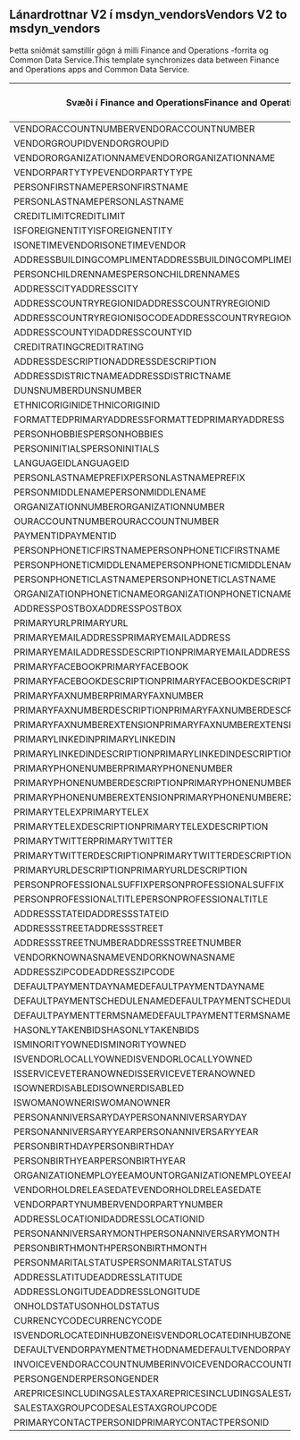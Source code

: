 ## <a name="vendors-v2-to-msdyn_vendors"></a><span data-ttu-id="adaff-101">Lánardrottnar V2 í msdyn_vendors</span><span class="sxs-lookup"><span data-stu-id="adaff-101">Vendors V2 to msdyn_vendors</span></span>

<span data-ttu-id="adaff-102">Þetta sniðmát samstillir gögn á milli Finance and Operations -forrita og Common Data Service.</span><span class="sxs-lookup"><span data-stu-id="adaff-102">This template synchronizes data between Finance and Operations apps and Common Data Service.</span></span>

<span data-ttu-id="adaff-103">Svæði í Finance and Operations</span><span class="sxs-lookup"><span data-stu-id="adaff-103">Finance and Operations field</span></span> | <span data-ttu-id="adaff-104">Gerð vörpunar</span><span class="sxs-lookup"><span data-stu-id="adaff-104">Map type</span></span> | <span data-ttu-id="adaff-105">Annar Dynamics 365 reitur</span><span class="sxs-lookup"><span data-stu-id="adaff-105">Other Dynamics 365 field</span></span> | <span data-ttu-id="adaff-106">Sjálfgildi</span><span class="sxs-lookup"><span data-stu-id="adaff-106">Default value</span></span>
---|---|---|---
<span data-ttu-id="adaff-107">VENDORACCOUNTNUMBER</span><span class="sxs-lookup"><span data-stu-id="adaff-107">VENDORACCOUNTNUMBER</span></span> | = | <span data-ttu-id="adaff-108">msdyn_vendoraccountnumber</span><span class="sxs-lookup"><span data-stu-id="adaff-108">msdyn_vendoraccountnumber</span></span> | 
<span data-ttu-id="adaff-109">VENDORGROUPID</span><span class="sxs-lookup"><span data-stu-id="adaff-109">VENDORGROUPID</span></span> | = | <span data-ttu-id="adaff-110">msdyn_vendorgroupid.msdyn_vendorgroup</span><span class="sxs-lookup"><span data-stu-id="adaff-110">msdyn_vendorgroupid.msdyn_vendorgroup</span></span> | 
<span data-ttu-id="adaff-111">VENDORORGANIZATIONNAME</span><span class="sxs-lookup"><span data-stu-id="adaff-111">VENDORORGANIZATIONNAME</span></span> | = | <span data-ttu-id="adaff-112">msdyn_name</span><span class="sxs-lookup"><span data-stu-id="adaff-112">msdyn_name</span></span> | 
<span data-ttu-id="adaff-113">VENDORPARTYTYPE</span><span class="sxs-lookup"><span data-stu-id="adaff-113">VENDORPARTYTYPE</span></span> | >< | <span data-ttu-id="adaff-114">msdyn_isperson</span><span class="sxs-lookup"><span data-stu-id="adaff-114">msdyn_isperson</span></span> | 
<span data-ttu-id="adaff-115">PERSONFIRSTNAME</span><span class="sxs-lookup"><span data-stu-id="adaff-115">PERSONFIRSTNAME</span></span> | = | <span data-ttu-id="adaff-116">msdyn_firstname</span><span class="sxs-lookup"><span data-stu-id="adaff-116">msdyn_firstname</span></span> | 
<span data-ttu-id="adaff-117">PERSONLASTNAME</span><span class="sxs-lookup"><span data-stu-id="adaff-117">PERSONLASTNAME</span></span> | = | <span data-ttu-id="adaff-118">msdyn_lastname</span><span class="sxs-lookup"><span data-stu-id="adaff-118">msdyn_lastname</span></span> | 
<span data-ttu-id="adaff-119">CREDITLIMIT</span><span class="sxs-lookup"><span data-stu-id="adaff-119">CREDITLIMIT</span></span> | = | <span data-ttu-id="adaff-120">msdyn_vendorcreditlimit</span><span class="sxs-lookup"><span data-stu-id="adaff-120">msdyn_vendorcreditlimit</span></span> | 
<span data-ttu-id="adaff-121">ISFOREIGNENTITY</span><span class="sxs-lookup"><span data-stu-id="adaff-121">ISFOREIGNENTITY</span></span> | >< | <span data-ttu-id="adaff-122">msdyn_isforeignentity</span><span class="sxs-lookup"><span data-stu-id="adaff-122">msdyn_isforeignentity</span></span> | 
<span data-ttu-id="adaff-123">ISONETIMEVENDOR</span><span class="sxs-lookup"><span data-stu-id="adaff-123">ISONETIMEVENDOR</span></span> | >< | <span data-ttu-id="adaff-124">msdyn_isonetimevendor</span><span class="sxs-lookup"><span data-stu-id="adaff-124">msdyn_isonetimevendor</span></span> | 
<span data-ttu-id="adaff-125">ADDRESSBUILDINGCOMPLIMENT</span><span class="sxs-lookup"><span data-stu-id="adaff-125">ADDRESSBUILDINGCOMPLIMENT</span></span> | = | <span data-ttu-id="adaff-126">msdyn_addressbuildingcompliment</span><span class="sxs-lookup"><span data-stu-id="adaff-126">msdyn_addressbuildingcompliment</span></span> | 
<span data-ttu-id="adaff-127">PERSONCHILDRENNAMES</span><span class="sxs-lookup"><span data-stu-id="adaff-127">PERSONCHILDRENNAMES</span></span> | = | <span data-ttu-id="adaff-128">msdyn_childrennames</span><span class="sxs-lookup"><span data-stu-id="adaff-128">msdyn_childrennames</span></span> | 
<span data-ttu-id="adaff-129">ADDRESSCITY</span><span class="sxs-lookup"><span data-stu-id="adaff-129">ADDRESSCITY</span></span> | = | <span data-ttu-id="adaff-130">msdyn_addresscity</span><span class="sxs-lookup"><span data-stu-id="adaff-130">msdyn_addresscity</span></span> | 
<span data-ttu-id="adaff-131">ADDRESSCOUNTRYREGIONID</span><span class="sxs-lookup"><span data-stu-id="adaff-131">ADDRESSCOUNTRYREGIONID</span></span> | = | <span data-ttu-id="adaff-132">msdyn_addresscountryregionid</span><span class="sxs-lookup"><span data-stu-id="adaff-132">msdyn_addresscountryregionid</span></span> | 
<span data-ttu-id="adaff-133">ADDRESSCOUNTRYREGIONISOCODE</span><span class="sxs-lookup"><span data-stu-id="adaff-133">ADDRESSCOUNTRYREGIONISOCODE</span></span> | = | <span data-ttu-id="adaff-134">msdyn_addresscountryregionisocode</span><span class="sxs-lookup"><span data-stu-id="adaff-134">msdyn_addresscountryregionisocode</span></span> | 
<span data-ttu-id="adaff-135">ADDRESSCOUNTYID</span><span class="sxs-lookup"><span data-stu-id="adaff-135">ADDRESSCOUNTYID</span></span> | = | <span data-ttu-id="adaff-136">msdyn_addresscountyid</span><span class="sxs-lookup"><span data-stu-id="adaff-136">msdyn_addresscountyid</span></span> | 
<span data-ttu-id="adaff-137">CREDITRATING</span><span class="sxs-lookup"><span data-stu-id="adaff-137">CREDITRATING</span></span> | = | <span data-ttu-id="adaff-138">msdyn_creditrating</span><span class="sxs-lookup"><span data-stu-id="adaff-138">msdyn_creditrating</span></span> | 
<span data-ttu-id="adaff-139">ADDRESSDESCRIPTION</span><span class="sxs-lookup"><span data-stu-id="adaff-139">ADDRESSDESCRIPTION</span></span> | = | <span data-ttu-id="adaff-140">msdyn_addressdescription</span><span class="sxs-lookup"><span data-stu-id="adaff-140">msdyn_addressdescription</span></span> | 
<span data-ttu-id="adaff-141">ADDRESSDISTRICTNAME</span><span class="sxs-lookup"><span data-stu-id="adaff-141">ADDRESSDISTRICTNAME</span></span> | = | <span data-ttu-id="adaff-142">msdyn_addressdistrictname</span><span class="sxs-lookup"><span data-stu-id="adaff-142">msdyn_addressdistrictname</span></span> | 
<span data-ttu-id="adaff-143">DUNSNUMBER</span><span class="sxs-lookup"><span data-stu-id="adaff-143">DUNSNUMBER</span></span> | = | <span data-ttu-id="adaff-144">msdyn_dunsnumber</span><span class="sxs-lookup"><span data-stu-id="adaff-144">msdyn_dunsnumber</span></span> | 
<span data-ttu-id="adaff-145">ETHNICORIGINID</span><span class="sxs-lookup"><span data-stu-id="adaff-145">ETHNICORIGINID</span></span> | = | <span data-ttu-id="adaff-146">msdyn_ethnicorigin</span><span class="sxs-lookup"><span data-stu-id="adaff-146">msdyn_ethnicorigin</span></span> | 
<span data-ttu-id="adaff-147">FORMATTEDPRIMARYADDRESS</span><span class="sxs-lookup"><span data-stu-id="adaff-147">FORMATTEDPRIMARYADDRESS</span></span> | = | <span data-ttu-id="adaff-148">msdyn_formattedprimaryaddress</span><span class="sxs-lookup"><span data-stu-id="adaff-148">msdyn_formattedprimaryaddress</span></span> | 
<span data-ttu-id="adaff-149">PERSONHOBBIES</span><span class="sxs-lookup"><span data-stu-id="adaff-149">PERSONHOBBIES</span></span> | = | <span data-ttu-id="adaff-150">msdyn_hobbies</span><span class="sxs-lookup"><span data-stu-id="adaff-150">msdyn_hobbies</span></span> | 
<span data-ttu-id="adaff-151">PERSONINITIALS</span><span class="sxs-lookup"><span data-stu-id="adaff-151">PERSONINITIALS</span></span> | = | <span data-ttu-id="adaff-152">msdyn_initials</span><span class="sxs-lookup"><span data-stu-id="adaff-152">msdyn_initials</span></span> | 
<span data-ttu-id="adaff-153">LANGUAGEID</span><span class="sxs-lookup"><span data-stu-id="adaff-153">LANGUAGEID</span></span> | >< | <span data-ttu-id="adaff-154">msdyn_language</span><span class="sxs-lookup"><span data-stu-id="adaff-154">msdyn_language</span></span> | 
<span data-ttu-id="adaff-155">PERSONLASTNAMEPREFIX</span><span class="sxs-lookup"><span data-stu-id="adaff-155">PERSONLASTNAMEPREFIX</span></span> | = | <span data-ttu-id="adaff-156">msdyn_lastnameprefix</span><span class="sxs-lookup"><span data-stu-id="adaff-156">msdyn_lastnameprefix</span></span> | 
<span data-ttu-id="adaff-157">PERSONMIDDLENAME</span><span class="sxs-lookup"><span data-stu-id="adaff-157">PERSONMIDDLENAME</span></span> | = | <span data-ttu-id="adaff-158">msdyn_middlename</span><span class="sxs-lookup"><span data-stu-id="adaff-158">msdyn_middlename</span></span> | 
<span data-ttu-id="adaff-159">ORGANIZATIONNUMBER</span><span class="sxs-lookup"><span data-stu-id="adaff-159">ORGANIZATIONNUMBER</span></span> | = | <span data-ttu-id="adaff-160">msdyn_organizationnumber</span><span class="sxs-lookup"><span data-stu-id="adaff-160">msdyn_organizationnumber</span></span> | 
<span data-ttu-id="adaff-161">OURACCOUNTNUMBER</span><span class="sxs-lookup"><span data-stu-id="adaff-161">OURACCOUNTNUMBER</span></span> | = | <span data-ttu-id="adaff-162">msdyn_ourvendoraccountnumber</span><span class="sxs-lookup"><span data-stu-id="adaff-162">msdyn_ourvendoraccountnumber</span></span> | 
<span data-ttu-id="adaff-163">PAYMENTID</span><span class="sxs-lookup"><span data-stu-id="adaff-163">PAYMENTID</span></span> | = | <span data-ttu-id="adaff-164">msdyn_paymentid</span><span class="sxs-lookup"><span data-stu-id="adaff-164">msdyn_paymentid</span></span> | 
<span data-ttu-id="adaff-165">PERSONPHONETICFIRSTNAME</span><span class="sxs-lookup"><span data-stu-id="adaff-165">PERSONPHONETICFIRSTNAME</span></span> | = | <span data-ttu-id="adaff-166">msdyn_phoneticfirstname</span><span class="sxs-lookup"><span data-stu-id="adaff-166">msdyn_phoneticfirstname</span></span> | 
<span data-ttu-id="adaff-167">PERSONPHONETICMIDDLENAME</span><span class="sxs-lookup"><span data-stu-id="adaff-167">PERSONPHONETICMIDDLENAME</span></span> | = | <span data-ttu-id="adaff-168">msdyn_phoneticmiddlename</span><span class="sxs-lookup"><span data-stu-id="adaff-168">msdyn_phoneticmiddlename</span></span> | 
<span data-ttu-id="adaff-169">PERSONPHONETICLASTNAME</span><span class="sxs-lookup"><span data-stu-id="adaff-169">PERSONPHONETICLASTNAME</span></span> | = | <span data-ttu-id="adaff-170">msdyn_phoneticlastname</span><span class="sxs-lookup"><span data-stu-id="adaff-170">msdyn_phoneticlastname</span></span> | 
<span data-ttu-id="adaff-171">ORGANIZATIONPHONETICNAME</span><span class="sxs-lookup"><span data-stu-id="adaff-171">ORGANIZATIONPHONETICNAME</span></span> | = | <span data-ttu-id="adaff-172">msdyn_organizationphoneticname</span><span class="sxs-lookup"><span data-stu-id="adaff-172">msdyn_organizationphoneticname</span></span> | 
<span data-ttu-id="adaff-173">ADDRESSPOSTBOX</span><span class="sxs-lookup"><span data-stu-id="adaff-173">ADDRESSPOSTBOX</span></span> | = | <span data-ttu-id="adaff-174">msdyn_addresspostbox</span><span class="sxs-lookup"><span data-stu-id="adaff-174">msdyn_addresspostbox</span></span> | 
<span data-ttu-id="adaff-175">PRIMARYURL</span><span class="sxs-lookup"><span data-stu-id="adaff-175">PRIMARYURL</span></span> | = | <span data-ttu-id="adaff-176">msdyn_primarycontacturl</span><span class="sxs-lookup"><span data-stu-id="adaff-176">msdyn_primarycontacturl</span></span> | 
<span data-ttu-id="adaff-177">PRIMARYEMAILADDRESS</span><span class="sxs-lookup"><span data-stu-id="adaff-177">PRIMARYEMAILADDRESS</span></span> | = | <span data-ttu-id="adaff-178">msdyn_primaryemailaddress</span><span class="sxs-lookup"><span data-stu-id="adaff-178">msdyn_primaryemailaddress</span></span> | 
<span data-ttu-id="adaff-179">PRIMARYEMAILADDRESSDESCRIPTION</span><span class="sxs-lookup"><span data-stu-id="adaff-179">PRIMARYEMAILADDRESSDESCRIPTION</span></span> | = | <span data-ttu-id="adaff-180">msdyn_primaryemailaddressdescription</span><span class="sxs-lookup"><span data-stu-id="adaff-180">msdyn_primaryemailaddressdescription</span></span> | 
<span data-ttu-id="adaff-181">PRIMARYFACEBOOK</span><span class="sxs-lookup"><span data-stu-id="adaff-181">PRIMARYFACEBOOK</span></span> | = | <span data-ttu-id="adaff-182">msdyn_primaryfacebook</span><span class="sxs-lookup"><span data-stu-id="adaff-182">msdyn_primaryfacebook</span></span> | 
<span data-ttu-id="adaff-183">PRIMARYFACEBOOKDESCRIPTION</span><span class="sxs-lookup"><span data-stu-id="adaff-183">PRIMARYFACEBOOKDESCRIPTION</span></span> | = | <span data-ttu-id="adaff-184">msdyn_primaryfacebookdescription</span><span class="sxs-lookup"><span data-stu-id="adaff-184">msdyn_primaryfacebookdescription</span></span> | 
<span data-ttu-id="adaff-185">PRIMARYFAXNUMBER</span><span class="sxs-lookup"><span data-stu-id="adaff-185">PRIMARYFAXNUMBER</span></span> | = | <span data-ttu-id="adaff-186">msdyn_primaryfaxnumber</span><span class="sxs-lookup"><span data-stu-id="adaff-186">msdyn_primaryfaxnumber</span></span> | 
<span data-ttu-id="adaff-187">PRIMARYFAXNUMBERDESCRIPTION</span><span class="sxs-lookup"><span data-stu-id="adaff-187">PRIMARYFAXNUMBERDESCRIPTION</span></span> | = | <span data-ttu-id="adaff-188">msdyn_primaryfaxnumberdescription</span><span class="sxs-lookup"><span data-stu-id="adaff-188">msdyn_primaryfaxnumberdescription</span></span> | 
<span data-ttu-id="adaff-189">PRIMARYFAXNUMBEREXTENSION</span><span class="sxs-lookup"><span data-stu-id="adaff-189">PRIMARYFAXNUMBEREXTENSION</span></span> | = | <span data-ttu-id="adaff-190">msdyn_primaryfaxnumberextension</span><span class="sxs-lookup"><span data-stu-id="adaff-190">msdyn_primaryfaxnumberextension</span></span> | 
<span data-ttu-id="adaff-191">PRIMARYLINKEDIN</span><span class="sxs-lookup"><span data-stu-id="adaff-191">PRIMARYLINKEDIN</span></span> | = | <span data-ttu-id="adaff-192">msdyn_primarylinkedin</span><span class="sxs-lookup"><span data-stu-id="adaff-192">msdyn_primarylinkedin</span></span> | 
<span data-ttu-id="adaff-193">PRIMARYLINKEDINDESCRIPTION</span><span class="sxs-lookup"><span data-stu-id="adaff-193">PRIMARYLINKEDINDESCRIPTION</span></span> | = | <span data-ttu-id="adaff-194">msdyn_primarylinkedindescription</span><span class="sxs-lookup"><span data-stu-id="adaff-194">msdyn_primarylinkedindescription</span></span> | 
<span data-ttu-id="adaff-195">PRIMARYPHONENUMBER</span><span class="sxs-lookup"><span data-stu-id="adaff-195">PRIMARYPHONENUMBER</span></span> | = | <span data-ttu-id="adaff-196">msdyn_pimaryphonenumber</span><span class="sxs-lookup"><span data-stu-id="adaff-196">msdyn_pimaryphonenumber</span></span> | 
<span data-ttu-id="adaff-197">PRIMARYPHONENUMBERDESCRIPTION</span><span class="sxs-lookup"><span data-stu-id="adaff-197">PRIMARYPHONENUMBERDESCRIPTION</span></span> | = | <span data-ttu-id="adaff-198">msdyn_primaryphonenumberdescription</span><span class="sxs-lookup"><span data-stu-id="adaff-198">msdyn_primaryphonenumberdescription</span></span> | 
<span data-ttu-id="adaff-199">PRIMARYPHONENUMBEREXTENSION</span><span class="sxs-lookup"><span data-stu-id="adaff-199">PRIMARYPHONENUMBEREXTENSION</span></span> | = | <span data-ttu-id="adaff-200">msdyn_primaryphonenumberextension</span><span class="sxs-lookup"><span data-stu-id="adaff-200">msdyn_primaryphonenumberextension</span></span> | 
<span data-ttu-id="adaff-201">PRIMARYTELEX</span><span class="sxs-lookup"><span data-stu-id="adaff-201">PRIMARYTELEX</span></span> | = | <span data-ttu-id="adaff-202">msdyn_primarytelex</span><span class="sxs-lookup"><span data-stu-id="adaff-202">msdyn_primarytelex</span></span> | 
<span data-ttu-id="adaff-203">PRIMARYTELEXDESCRIPTION</span><span class="sxs-lookup"><span data-stu-id="adaff-203">PRIMARYTELEXDESCRIPTION</span></span> | = | <span data-ttu-id="adaff-204">msdyn_primarytelexdescription</span><span class="sxs-lookup"><span data-stu-id="adaff-204">msdyn_primarytelexdescription</span></span> | 
<span data-ttu-id="adaff-205">PRIMARYTWITTER</span><span class="sxs-lookup"><span data-stu-id="adaff-205">PRIMARYTWITTER</span></span> | = | <span data-ttu-id="adaff-206">msdyn_primarytwitter</span><span class="sxs-lookup"><span data-stu-id="adaff-206">msdyn_primarytwitter</span></span> | 
<span data-ttu-id="adaff-207">PRIMARYTWITTERDESCRIPTION</span><span class="sxs-lookup"><span data-stu-id="adaff-207">PRIMARYTWITTERDESCRIPTION</span></span> | = | <span data-ttu-id="adaff-208">msdyn_primarytwitterdescription</span><span class="sxs-lookup"><span data-stu-id="adaff-208">msdyn_primarytwitterdescription</span></span> | 
<span data-ttu-id="adaff-209">PRIMARYURLDESCRIPTION</span><span class="sxs-lookup"><span data-stu-id="adaff-209">PRIMARYURLDESCRIPTION</span></span> | = | <span data-ttu-id="adaff-210">msdyn_primaryurldescription</span><span class="sxs-lookup"><span data-stu-id="adaff-210">msdyn_primaryurldescription</span></span> | 
<span data-ttu-id="adaff-211">PERSONPROFESSIONALSUFFIX</span><span class="sxs-lookup"><span data-stu-id="adaff-211">PERSONPROFESSIONALSUFFIX</span></span> | = | <span data-ttu-id="adaff-212">msdyn_professionalsuffix</span><span class="sxs-lookup"><span data-stu-id="adaff-212">msdyn_professionalsuffix</span></span> | 
<span data-ttu-id="adaff-213">PERSONPROFESSIONALTITLE</span><span class="sxs-lookup"><span data-stu-id="adaff-213">PERSONPROFESSIONALTITLE</span></span> | = | <span data-ttu-id="adaff-214">msdyn_professionatitle</span><span class="sxs-lookup"><span data-stu-id="adaff-214">msdyn_professionatitle</span></span> | 
<span data-ttu-id="adaff-215">ADDRESSSTATEID</span><span class="sxs-lookup"><span data-stu-id="adaff-215">ADDRESSSTATEID</span></span> | = | <span data-ttu-id="adaff-216">msdyn_addressstateid</span><span class="sxs-lookup"><span data-stu-id="adaff-216">msdyn_addressstateid</span></span> | 
<span data-ttu-id="adaff-217">ADDRESSSTREET</span><span class="sxs-lookup"><span data-stu-id="adaff-217">ADDRESSSTREET</span></span> | = | <span data-ttu-id="adaff-218">msdyn_addressstreet</span><span class="sxs-lookup"><span data-stu-id="adaff-218">msdyn_addressstreet</span></span> | 
<span data-ttu-id="adaff-219">ADDRESSSTREETNUMBER</span><span class="sxs-lookup"><span data-stu-id="adaff-219">ADDRESSSTREETNUMBER</span></span> | = | <span data-ttu-id="adaff-220">msdyn_addressstreetnumber</span><span class="sxs-lookup"><span data-stu-id="adaff-220">msdyn_addressstreetnumber</span></span> | 
<span data-ttu-id="adaff-221">VENDORKNOWNASNAME</span><span class="sxs-lookup"><span data-stu-id="adaff-221">VENDORKNOWNASNAME</span></span> | = | <span data-ttu-id="adaff-222">msdyn_vendorknownasname</span><span class="sxs-lookup"><span data-stu-id="adaff-222">msdyn_vendorknownasname</span></span> | 
<span data-ttu-id="adaff-223">ADDRESSZIPCODE</span><span class="sxs-lookup"><span data-stu-id="adaff-223">ADDRESSZIPCODE</span></span> | = | <span data-ttu-id="adaff-224">msdyn_addresszipcode</span><span class="sxs-lookup"><span data-stu-id="adaff-224">msdyn_addresszipcode</span></span> | 
<span data-ttu-id="adaff-225">DEFAULTPAYMENTDAYNAME</span><span class="sxs-lookup"><span data-stu-id="adaff-225">DEFAULTPAYMENTDAYNAME</span></span> | = | <span data-ttu-id="adaff-226">msdyn_defaultpaymentdayname.msdyn_name</span><span class="sxs-lookup"><span data-stu-id="adaff-226">msdyn_defaultpaymentdayname.msdyn_name</span></span> | 
<span data-ttu-id="adaff-227">DEFAULTPAYMENTSCHEDULENAME</span><span class="sxs-lookup"><span data-stu-id="adaff-227">DEFAULTPAYMENTSCHEDULENAME</span></span> | = | <span data-ttu-id="adaff-228">msdyn_paymentschedule.msdyn_name</span><span class="sxs-lookup"><span data-stu-id="adaff-228">msdyn_paymentschedule.msdyn_name</span></span> | 
<span data-ttu-id="adaff-229">DEFAULTPAYMENTTERMSNAME</span><span class="sxs-lookup"><span data-stu-id="adaff-229">DEFAULTPAYMENTTERMSNAME</span></span> | = | <span data-ttu-id="adaff-230">msdyn_paymentterms.msdyn_name</span><span class="sxs-lookup"><span data-stu-id="adaff-230">msdyn_paymentterms.msdyn_name</span></span> | 
<span data-ttu-id="adaff-231">HASONLYTAKENBIDS</span><span class="sxs-lookup"><span data-stu-id="adaff-231">HASONLYTAKENBIDS</span></span> | >< | <span data-ttu-id="adaff-232">msdyn_hasonlytakenbids</span><span class="sxs-lookup"><span data-stu-id="adaff-232">msdyn_hasonlytakenbids</span></span> | 
<span data-ttu-id="adaff-233">ISMINORITYOWNED</span><span class="sxs-lookup"><span data-stu-id="adaff-233">ISMINORITYOWNED</span></span> | >< | <span data-ttu-id="adaff-234">msdyn_isminorityowned</span><span class="sxs-lookup"><span data-stu-id="adaff-234">msdyn_isminorityowned</span></span> | 
<span data-ttu-id="adaff-235">ISVENDORLOCALLYOWNED</span><span class="sxs-lookup"><span data-stu-id="adaff-235">ISVENDORLOCALLYOWNED</span></span> | >< | <span data-ttu-id="adaff-236">msdyn_isvendorlocallyowned</span><span class="sxs-lookup"><span data-stu-id="adaff-236">msdyn_isvendorlocallyowned</span></span> | 
<span data-ttu-id="adaff-237">ISSERVICEVETERANOWNED</span><span class="sxs-lookup"><span data-stu-id="adaff-237">ISSERVICEVETERANOWNED</span></span> | >< | <span data-ttu-id="adaff-238">msdyn_isserviceveteranowned</span><span class="sxs-lookup"><span data-stu-id="adaff-238">msdyn_isserviceveteranowned</span></span> | 
<span data-ttu-id="adaff-239">ISOWNERDISABLED</span><span class="sxs-lookup"><span data-stu-id="adaff-239">ISOWNERDISABLED</span></span> | >< | <span data-ttu-id="adaff-240">msdyn_ownerisdisabled</span><span class="sxs-lookup"><span data-stu-id="adaff-240">msdyn_ownerisdisabled</span></span> | 
<span data-ttu-id="adaff-241">ISWOMANOWNER</span><span class="sxs-lookup"><span data-stu-id="adaff-241">ISWOMANOWNER</span></span> | >< | <span data-ttu-id="adaff-242">msdyn_womanowner</span><span class="sxs-lookup"><span data-stu-id="adaff-242">msdyn_womanowner</span></span> | 
<span data-ttu-id="adaff-243">PERSONANNIVERSARYDAY</span><span class="sxs-lookup"><span data-stu-id="adaff-243">PERSONANNIVERSARYDAY</span></span> | = | <span data-ttu-id="adaff-244">msdyn_personanniversaryday</span><span class="sxs-lookup"><span data-stu-id="adaff-244">msdyn_personanniversaryday</span></span> | 
<span data-ttu-id="adaff-245">PERSONANNIVERSARYYEAR</span><span class="sxs-lookup"><span data-stu-id="adaff-245">PERSONANNIVERSARYYEAR</span></span> | = | <span data-ttu-id="adaff-246">msdyn_anniversaryyear</span><span class="sxs-lookup"><span data-stu-id="adaff-246">msdyn_anniversaryyear</span></span> | 
<span data-ttu-id="adaff-247">PERSONBIRTHDAY</span><span class="sxs-lookup"><span data-stu-id="adaff-247">PERSONBIRTHDAY</span></span> | = | <span data-ttu-id="adaff-248">msdyn_birthday</span><span class="sxs-lookup"><span data-stu-id="adaff-248">msdyn_birthday</span></span> | 
<span data-ttu-id="adaff-249">PERSONBIRTHYEAR</span><span class="sxs-lookup"><span data-stu-id="adaff-249">PERSONBIRTHYEAR</span></span> | = | <span data-ttu-id="adaff-250">msdyn_birthyear</span><span class="sxs-lookup"><span data-stu-id="adaff-250">msdyn_birthyear</span></span> | 
<span data-ttu-id="adaff-251">ORGANIZATIONEMPLOYEEAMOUNT</span><span class="sxs-lookup"><span data-stu-id="adaff-251">ORGANIZATIONEMPLOYEEAMOUNT</span></span> | = | <span data-ttu-id="adaff-252">msdyn_numberofemployees</span><span class="sxs-lookup"><span data-stu-id="adaff-252">msdyn_numberofemployees</span></span> | 
<span data-ttu-id="adaff-253">VENDORHOLDRELEASEDATE</span><span class="sxs-lookup"><span data-stu-id="adaff-253">VENDORHOLDRELEASEDATE</span></span> | = | <span data-ttu-id="adaff-254">msdyn_vendoronholdreleasedate</span><span class="sxs-lookup"><span data-stu-id="adaff-254">msdyn_vendoronholdreleasedate</span></span> | 
<span data-ttu-id="adaff-255">VENDORPARTYNUMBER</span><span class="sxs-lookup"><span data-stu-id="adaff-255">VENDORPARTYNUMBER</span></span> | = | <span data-ttu-id="adaff-256">msdyn_vendorpartynumber</span><span class="sxs-lookup"><span data-stu-id="adaff-256">msdyn_vendorpartynumber</span></span> | 
<span data-ttu-id="adaff-257">ADDRESSLOCATIONID</span><span class="sxs-lookup"><span data-stu-id="adaff-257">ADDRESSLOCATIONID</span></span> | = | <span data-ttu-id="adaff-258">msdyn_addresslocationid</span><span class="sxs-lookup"><span data-stu-id="adaff-258">msdyn_addresslocationid</span></span> | 
<span data-ttu-id="adaff-259">PERSONANNIVERSARYMONTH</span><span class="sxs-lookup"><span data-stu-id="adaff-259">PERSONANNIVERSARYMONTH</span></span> | = | <span data-ttu-id="adaff-260">msdyn_vendorpersonanniversarymonth</span><span class="sxs-lookup"><span data-stu-id="adaff-260">msdyn_vendorpersonanniversarymonth</span></span> | 
<span data-ttu-id="adaff-261">PERSONBIRTHMONTH</span><span class="sxs-lookup"><span data-stu-id="adaff-261">PERSONBIRTHMONTH</span></span> | = | <span data-ttu-id="adaff-262">msdyn_vendorpersonbirthmonth</span><span class="sxs-lookup"><span data-stu-id="adaff-262">msdyn_vendorpersonbirthmonth</span></span> | 
<span data-ttu-id="adaff-263">PERSONMARITALSTATUS</span><span class="sxs-lookup"><span data-stu-id="adaff-263">PERSONMARITALSTATUS</span></span> | >< | <span data-ttu-id="adaff-264">msdyn_maritalstatus</span><span class="sxs-lookup"><span data-stu-id="adaff-264">msdyn_maritalstatus</span></span> | 
<span data-ttu-id="adaff-265">ADDRESSLATITUDE</span><span class="sxs-lookup"><span data-stu-id="adaff-265">ADDRESSLATITUDE</span></span> | >> | <span data-ttu-id="adaff-266">msdyn_addresslatitude</span><span class="sxs-lookup"><span data-stu-id="adaff-266">msdyn_addresslatitude</span></span> | 
<span data-ttu-id="adaff-267">ADDRESSLONGITUDE</span><span class="sxs-lookup"><span data-stu-id="adaff-267">ADDRESSLONGITUDE</span></span> | >> | <span data-ttu-id="adaff-268">msdyn_addresslongitude</span><span class="sxs-lookup"><span data-stu-id="adaff-268">msdyn_addresslongitude</span></span> | 
<span data-ttu-id="adaff-269">ONHOLDSTATUS</span><span class="sxs-lookup"><span data-stu-id="adaff-269">ONHOLDSTATUS</span></span> | >< | <span data-ttu-id="adaff-270">msdyn_onholdstatus</span><span class="sxs-lookup"><span data-stu-id="adaff-270">msdyn_onholdstatus</span></span> | 
<span data-ttu-id="adaff-271">CURRENCYCODE</span><span class="sxs-lookup"><span data-stu-id="adaff-271">CURRENCYCODE</span></span> | = | <span data-ttu-id="adaff-272">msdyn_currencycode.isocurrencycode</span><span class="sxs-lookup"><span data-stu-id="adaff-272">msdyn_currencycode.isocurrencycode</span></span> | 
<span data-ttu-id="adaff-273">ISVENDORLOCATEDINHUBZONE</span><span class="sxs-lookup"><span data-stu-id="adaff-273">ISVENDORLOCATEDINHUBZONE</span></span> | >< | <span data-ttu-id="adaff-274">msdyn_isvendorlocatedinhubzone</span><span class="sxs-lookup"><span data-stu-id="adaff-274">msdyn_isvendorlocatedinhubzone</span></span> | 
<span data-ttu-id="adaff-275">DEFAULTVENDORPAYMENTMETHODNAME</span><span class="sxs-lookup"><span data-stu-id="adaff-275">DEFAULTVENDORPAYMENTMETHODNAME</span></span> | = | <span data-ttu-id="adaff-276">msdyn_vendorpaymentmethod.msdyn_name</span><span class="sxs-lookup"><span data-stu-id="adaff-276">msdyn_vendorpaymentmethod.msdyn_name</span></span> | 
<span data-ttu-id="adaff-277">INVOICEVENDORACCOUNTNUMBER</span><span class="sxs-lookup"><span data-stu-id="adaff-277">INVOICEVENDORACCOUNTNUMBER</span></span> | = | <span data-ttu-id="adaff-278">msdyn_invoicevendoraccountnumber.msdyn_vendoraccountnumber</span><span class="sxs-lookup"><span data-stu-id="adaff-278">msdyn_invoicevendoraccountnumber.msdyn_vendoraccountnumber</span></span> | 
<span data-ttu-id="adaff-279">PERSONGENDER</span><span class="sxs-lookup"><span data-stu-id="adaff-279">PERSONGENDER</span></span> | >< | <span data-ttu-id="adaff-280">msdyn_gender</span><span class="sxs-lookup"><span data-stu-id="adaff-280">msdyn_gender</span></span> | 
<span data-ttu-id="adaff-281">AREPRICESINCLUDINGSALESTAX</span><span class="sxs-lookup"><span data-stu-id="adaff-281">AREPRICESINCLUDINGSALESTAX</span></span> | >< | <span data-ttu-id="adaff-282">msdyn_priceincludessalestax</span><span class="sxs-lookup"><span data-stu-id="adaff-282">msdyn_priceincludessalestax</span></span> | 
<span data-ttu-id="adaff-283">SALESTAXGROUPCODE</span><span class="sxs-lookup"><span data-stu-id="adaff-283">SALESTAXGROUPCODE</span></span> | = | <span data-ttu-id="adaff-284">msdyn_taxgroup.msdyn_name</span><span class="sxs-lookup"><span data-stu-id="adaff-284">msdyn_taxgroup.msdyn_name</span></span> | 
<span data-ttu-id="adaff-285">PRIMARYCONTACTPERSONID</span><span class="sxs-lookup"><span data-stu-id="adaff-285">PRIMARYCONTACTPERSONID</span></span> | = | <span data-ttu-id="adaff-286">msdyn_vendorprimarycontactperson.msdyn_contactpersonid</span><span class="sxs-lookup"><span data-stu-id="adaff-286">msdyn_vendorprimarycontactperson.msdyn_contactpersonid</span></span> | 
